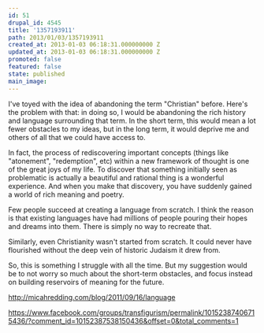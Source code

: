 ```yaml
---
id: 51
drupal_id: 4545
title: '1357193911'
path: 2013/01/03/1357193911
created_at: 2013-01-03 06:18:31.000000000 Z
updated_at: 2013-01-03 06:18:31.000000000 Z
promoted: false
featured: false
state: published
main_image: 
---
```

I've toyed with the idea of abandoning the term "Christian" before. Here's the problem with that: in doing so, I would be abandoning the rich history and language surrounding that term. In the short term, this would mean a lot fewer obstacles to my ideas, but in the long term, it would deprive me and others of all that we could have access to.

In fact, the process of rediscovering important concepts (things like "atonement", "redemption", etc) within a new framework of thought is one of the great joys of my life. To discover that something initially seen as problematic is actually a beautiful and rational thing is a wonderful experience. And when you make that discovery, you have suddenly gained a world of rich meaning and poetry.

Few people succeed at creating a language from scratch. I think the reason is that existing languages have had millions of people pouring their hopes and dreams into them. There is simply no way to recreate that.

Similarly, even Christianity wasn't started from scratch. It could never have flourished without the deep vein of historic Judaism it drew from. 

So, this is something I struggle with all the time. But my suggestion would be to not worry so much about the short-term obstacles, and focus instead on building reservoirs of meaning for the future.

http://micahredding.com/blog/2011/09/16/language

https://www.facebook.com/groups/transfigurism/permalink/10152387406715436/?comment_id=10152387538150436&offset=0&total_comments=1
